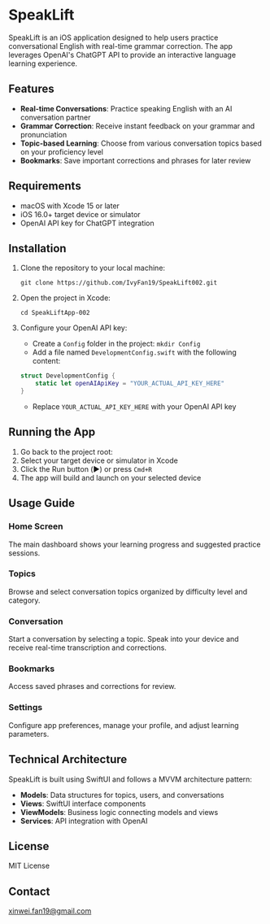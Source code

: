 # SpeakLift

SpeakLift is an iOS application designed to help users practice conversational English with real-time grammar correction. The app leverages OpenAI's ChatGPT API to provide an interactive language learning experience.

## Features

- **Real-time Conversations**: Practice speaking English with an AI conversation partner
- **Grammar Correction**: Receive instant feedback on your grammar and pronunciation
- **Topic-based Learning**: Choose from various conversation topics based on your proficiency level
- **Bookmarks**: Save important corrections and phrases for later review

## Requirements

- macOS with Xcode 15 or later
- iOS 16.0+ target device or simulator
- OpenAI API key for ChatGPT integration

## Installation

1. Clone the repository to your local machine:
   ```
   git clone https://github.com/IvyFan19/SpeakLift002.git
   ```

2. Open the project in Xcode:
   ```
   cd SpeakLiftApp-002
   ```

3. Configure your OpenAI API key:
   - Create a `Config` folder in the project: `mkdir Config`
   - Add a file named `DevelopmentConfig.swift` with the following content:
   ```swift
   struct DevelopmentConfig {
       static let openAIApiKey = "YOUR_ACTUAL_API_KEY_HERE"
   }
   ```
   - Replace `YOUR_ACTUAL_API_KEY_HERE` with your OpenAI API key

## Running the App
1. Go back to the project root:
1. Select your target device or simulator in Xcode
2. Click the Run button (▶️) or press `Cmd+R`
3. The app will build and launch on your selected device

## Usage Guide

### Home Screen
The main dashboard shows your learning progress and suggested practice sessions.

### Topics
Browse and select conversation topics organized by difficulty level and category.

### Conversation
Start a conversation by selecting a topic. Speak into your device and receive real-time transcription and corrections.

### Bookmarks
Access saved phrases and corrections for review.

### Settings
Configure app preferences, manage your profile, and adjust learning parameters.

## Technical Architecture

SpeakLift is built using SwiftUI and follows a MVVM architecture pattern:

- **Models**: Data structures for topics, users, and conversations
- **Views**: SwiftUI interface components
- **ViewModels**: Business logic connecting models and views
- **Services**: API integration with OpenAI

## License
MIT License

## Contact
xinwei.fan19@gmail.com